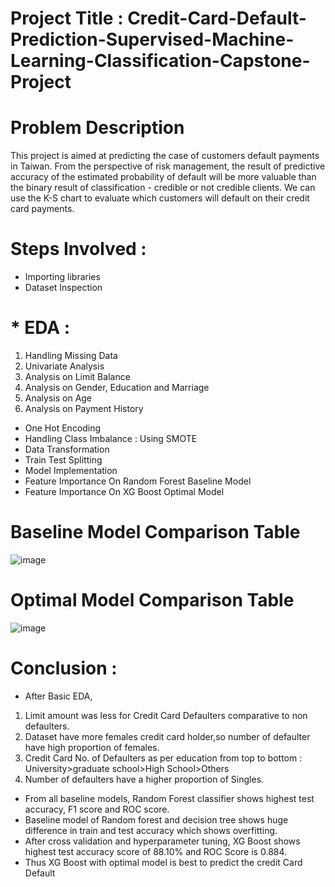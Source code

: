 # Project Title : Credit-Card-Default-Prediction-Supervised-Machine-Learning-Classification-Capstone-Project
# Problem Description
This project is aimed at predicting the case of customers default payments in Taiwan. From the perspective of risk management, the result of predictive accuracy of the estimated probability of default will be more valuable than the binary result of classification - credible or not credible clients. We can use the K-S chart to evaluate which customers will default on their credit card payments.

# Steps Involved :
* Importing libraries
* Dataset Inspection
# * EDA :
  1. Handling Missing Data
  2. Univariate Analysis
  3. Analysis on Limit Balance
  4. Analysis on Gender, Education and Marriage
  5. Analysis on Age
  6. Analysis on Payment History
* One Hot Encoding
* Handling Class Imbalance : Using SMOTE
* Data Transformation
* Train Test Splitting
* Model Implementation
* Feature Importance On Random Forest Baseline Model
* Feature Importance On XG Boost Optimal Model

# Baseline Model Comparison Table
![image](https://user-images.githubusercontent.com/46549606/172003678-4937c6ad-8a1b-4de8-92d1-35e96af88dfd.png)

# Optimal Model Comparison Table
![image](https://user-images.githubusercontent.com/46549606/172003728-ac79f987-c13f-4516-95e7-4f42409e03cd.png)

# Conclusion :
* After Basic EDA,
 1. Limit amount was less for Credit Card Defaulters comparative to non defaulters.
 2. Dataset have more females credit card holder,so number of defaulter have high proportion of females.
 3. Credit Card No. of Defaulters as per education from top to bottom : 
University>graduate school>High School>Others
 4. Number of defaulters have a higher proportion of Singles.
* From all baseline models, Random Forest classifier shows highest test accuracy, F1 score and ROC score.
* Baseline model of Random forest and decision tree shows huge difference in train and test accuracy which shows overfitting.
* After cross validation and hyperparameter tuning, XG Boost shows highest test accuracy score of 88.10% and ROC Score is 0.884.
* Thus XG Boost with optimal model is best to predict the credit Card Default
  
